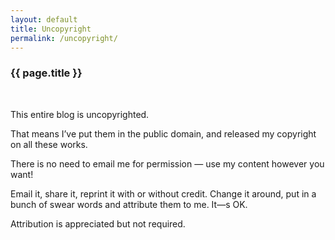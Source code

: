 ```yaml
---
layout: default
title: Uncopyright
permalink: /uncopyright/
---
```

<div class="post">
<h3>{{ page.title }}</h3><br/>

<p>This entire blog is uncopyrighted.</p>

<p>That means I&#8217;ve put them in the public domain, and released my copyright on all these works.</p>

<p>There is no need to email me for permission &#8212; use my content however you want!</p>

<p>Email it, share it, reprint it with or without credit. Change it around, put in a bunch of swear words and attribute them to me. It&#8212;s OK.</p>

<p>Attribution is appreciated but not required.</p>

</div>
